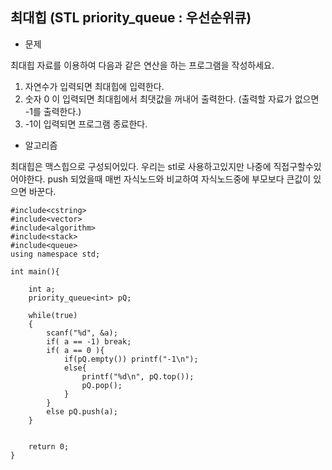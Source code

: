 ## 최대힙 (STL priority_queue : 우선순위큐)

* 문제 

최대힙 자료를 이용하여 다음과 같은 연산을 하는 프로그램을 작성하세요. 
1) 자연수가 입력되면 최대힙에 입력한다.
2) 숫자 0 이 입력되면 최대힙에서 최댓값을 꺼내어 출력한다. (출력할 자료가 없으면 -1를 출력한다.) 
3) -1이 입력되면 프로그램 종료한다.

* 알고리즘

최대힙은 맥스힙으로 구성되어있다. 
우리는 stl로 사용하고있지만 나중에 직접구할수있어야한다. 
push 되었을때 매번 자식노드와 비교하여 자식노드중에 부모보다 큰값이 있으면 바꾼다.

```
#include<cstring>
#include<vector>
#include<algorithm>
#include<stack>
#include<queue>
using namespace std;

int main(){

    int a;
    priority_queue<int> pQ;

    while(true)
    {
        scanf("%d", &a);
        if( a == -1) break;
        if( a == 0 ){
            if(pQ.empty()) printf("-1\n");
            else{
                printf("%d\n", pQ.top());
                pQ.pop();
            }
        }
        else pQ.push(a);
    }


    return 0;
}

```